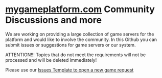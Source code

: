 # [mygameplatform.com](https://mygameplatform.com/) Community Discussions and more
We are working on providing a large collection of game servers for the platform and would like to involve the community. In this Github you can submit issues or suggestions for game servers or our system.

ATTENTION!!! Topics that do not meet the requirements will not be processed and will be deleted immediately!

Please use our [Issues Template to open a new game request](https://github.com/mygameplatform/public/issues/new/choose)
